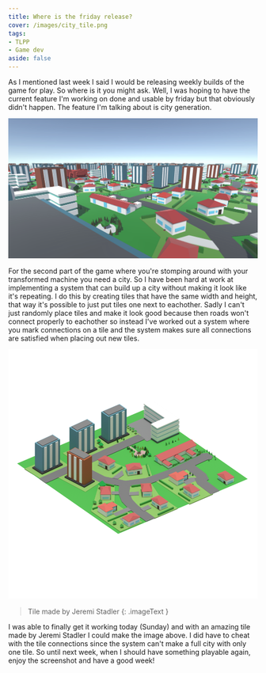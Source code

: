 ```yaml
---
title: Where is the friday release?
cover: /images/city_tile.png
tags:
- TLPP
- Game dev
aside: false
---
```


As I mentioned last week I said I would be releasing weekly builds of the game for play. So where is it you might ask. Well, I was hoping to have the current feature I'm working on done and usable by friday but that obviously didn't happen. The feature I'm talking about is city generation.

[![image](/images/city_generation_screenshot.png)](/images/city_generation_screenshot.png)

For the second part of the game where you're stomping around with your transformed machine you need a city. So I have been hard at work at implementing a system that can build up a city without making it look like it's repeating. I do this by creating tiles that have the same width and height, that way it's possible to just put tiles one next to eachother. Sadly I can't just randomly place tiles and make it look good because then roads won't connect properly to eachother so instead I've worked out a system where you mark connections on a tile and the system makes sure all connections are satisfied when placing out new tiles.

[![image](/images/city_tile.png)](/images/city_tile.png)

> Tile made by Jeremi Stadler
{: .imageText }

I was able to finally get it working today (Sunday) and with an amazing tile made by Jeremi Stadler I could make the image above. I did have to cheat with the tile connections since the system can't make a full city with only one tile. So until next week, when I should have something playable again, enjoy the screenshot and have a good week!
